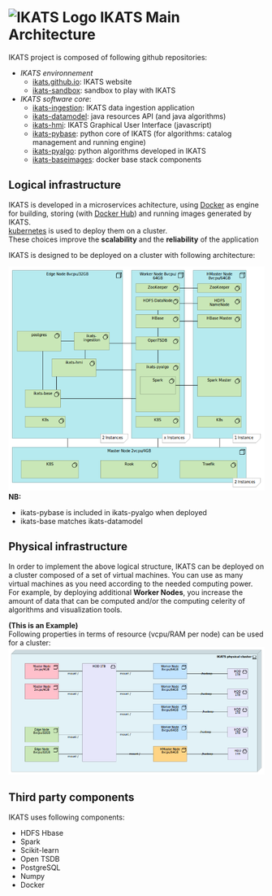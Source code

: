 # ![IKATS Logo](https://ikats.github.io/img/Logo-ikats-icon.png) IKATS Main Architecture

IKATS project is composed of following github repositories:

- _IKATS environnement_
  - [ikats.github.io](https://github.com/IKATS/ikats.github.io): IKATS website
  - [ikats-sandbox](https://github.com/IKATS/ikats-sandbox): sandbox to play with IKATS
- _IKATS software core_:
  - [ikats-ingestion](https://github.com/IKATS/ikats-ingestion): IKATS data ingestion application
  - [ikats-datamodel](https://github.com/IKATS/ikats-datamodel): java resources API (and java algorithms)
  - [ikats-hmi](https://github.com/IKATS/ikats-hmi): IKATS Graphical User Interface (javascript)
  - [ikats-pybase](https://github.com/IKATS/ikats-pybase): python core of IKATS (for algorithms: catalog management and running engine)
  - [ikats-pyalgo](https://github.com/IKATS/ikats-pyalgo): python algorithms developed in IKATS
  - [ikats-baseimages](https://github.com/IKATS/ikats-baseimages): docker base stack components

## Logical infrastructure

IKATS is developed in a microservices achitecture, using [Docker](https://docs.docker.com/engine) as engine for building, storing (with [Docker Hub](https://hub.docker.com/)) and running images generated by IKATS.  
[kubernetes](https://kubernetes.io/) is used to deploy them on a cluster.  
These choices improve the **scalability** and the **reliability** of the application

IKATS is designed to be deployed on a cluster with following architecture:

![Doc Archi](img/LogicalView.png)  
**NB:**

- ikats-pybase is included in ikats-pyalgo when deployed
- ikats-base matches ikats-datamodel

## Physical infrastructure

In order to implement the above logical structure, IKATS can be deployed on a cluster composed of a set of virtual machines. You can use as many virtual machines as you need according to the needed computing power. For example, by deploying additional **Worker Nodes**, you increase the amount of data that can be computed and/or the computing celerity of algorithms and visualization tools.

**(This is an Example)**  
Following properties in terms of resource (vcpu/RAM per node) can be used for a cluster:
![Doc Archi](img/PhysicalView.png)

## Third party components

IKATS uses following components:

- HDFS Hbase
- Spark
- Scikit-learn
- Open TSDB
- PostgreSQL
- Numpy
- Docker
